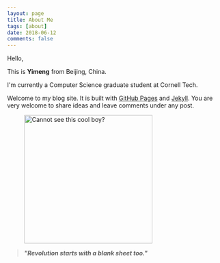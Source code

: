 ```yaml
---
layout: page
title: About Me
tags: [about]
date: 2018-06-12
comments: false
---
```


Hello,

This is <b>Yimeng</b> from Beijing, China.

I'm currently a Computer Science graduate student at Cornell Tech.

Welcome to my blog site. It is built with <a href="https://pages.github.com/">GitHub Pages</a> and <a href="https://www.jekyll.com/">Jekyll</a>. You are very welcome to share ideas and leave comments under any post.

<figure>
	<img src="https://user-images.githubusercontent.com/11435445/41336095-bc6de416-6f1d-11e8-82ce-57709a57b3af.jpg" alt="Cannot see this cool boy?" width="300" height="300">
</figure>

> <b><i>"Revolution starts with a blank sheet too."</i></b>
